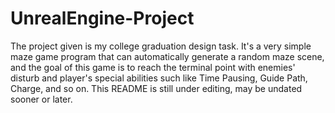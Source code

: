 # UnrealEngine-Project
The project given is my college graduation design task.
It's a very simple maze game program that can automatically generate a random maze scene, and the goal of this game is to reach the terminal point with enemies' disturb and player's special abilities such like Time Pausing, Guide Path, Charge, and so on.
This README is still under editing, may be undated sooner or later.
